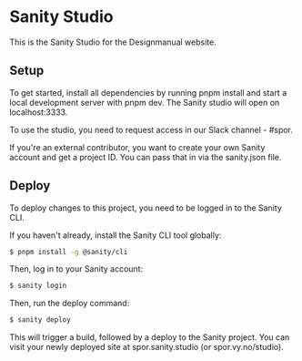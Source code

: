 # Sanity Studio

This is the Sanity Studio for the Designmanual website.

## Setup

To get started, install all dependencies by running pnpm install and start a local development server with pnpm dev. The Sanity studio will open on localhost:3333.

To use the studio, you need to request access in our Slack channel - #spor.

If you're an external contributor, you want to create your own Sanity account and get a project ID. You can pass that in via the sanity.json file.

## Deploy

To deploy changes to this project, you need to be logged in to the Sanity CLI.

If you haven't already, install the Sanity CLI tool globally:

```sh
$ pnpm install -g @sanity/cli
```

Then, log in to your Sanity account:

```sh
$ sanity login
```

Then, run the deploy command:

```sh
$ sanity deploy
```

This will trigger a build, followed by a deploy to the Sanity project. You can visit your newly deployed site at spor.sanity.studio (or spor.vy.no/studio).
